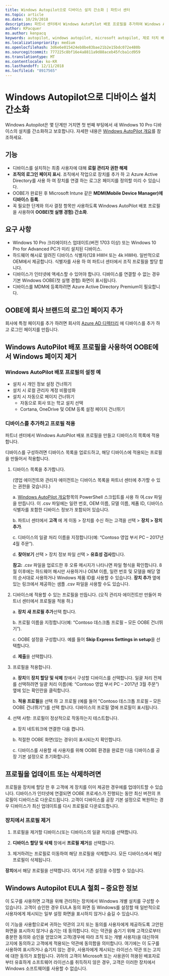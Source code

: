 ```yaml
---
title: Windows Autopilot으로 디바이스 설치 간소화 | 파트너 센터
ms.topic: article
ms.date: 10/29/2018
description: 파트너 센터에서 Windows AutoPilot 배포 프로필을 추가하여 Windows Autopilot으로 간단하게 디바이스 설치
author: KPacquer
ms.author: kenpacq
keywords: autopilot, windows autopilot, microsoft autopilot, 제로 터치 배포, oobe, 로그인 화면
ms.localizationpriority: medium
ms.openlocfilehash: 3d6e6e015424eb8be83bae21b2e15bdc072e480b
ms.sourcegitcommit: 777225c8bf16e4a8811a9d88aceb45fcba1cd959
ms.translationtype: MT
ms.contentlocale: ko-KR
ms.lasthandoff: 12/11/2018
ms.locfileid: "8917565"
---
```

<!--Maggie, 12/7/18 - removed line telling indirect resellers to go through their indirect providers for autopilot stuff as per Bhavya Chopra in bug 19841770.-->

# <a name="simplify-device-setup-with-windows-autopilot"></a>Windows Autopilot으로 디바이스 설치 간소화 

Windows Autopilot은 몇 단계만 거치면 첫 번째 부팅에서 새 Windows 10 Pro 디바이스의 설치를 간소화하고 보호합니다. 자세한 내용은 [Windows AutoPilot 개요](https://docs.microsoft.com/windows/deployment/windows-10-auto-pilot)를 참조하세요.

## <a name="features"></a>기능

- 디바이스를 설치하는 최종 사용자에 대해 **로컬 관리자 권한 해제**
- **조직의 로그인 페이지 표시**. 조직에서 작업으로 장치를 추가 하 고 Azure Active Directory를 사용 하 여 장치를 연결 하는 로그온 페이지를 정의할 미리 수 있습니다.
- OOBE가 완료된 후 Microsoft Intune 같은 **MDM(Mobile Device Manager)에 디바이스 등록**.
- 꼭 필요한 단계와 의사 결정 항목만 사용하도록 Windows AutoPilot 배포 프로필을 사용하여 **OOBE(첫 실행 경험) 간소화**.

## <a name="requirements"></a>요구 사항

- Windows 10 Pro 크리에이터스 업데이트(버전 1703 이상) 또는 Windows 10 Pro for Advanced PC가 미리 설치된 디바이스.
- 하드웨어 해시로 알려진 디바이스 식별자(128 HWH 또는 4k HWH). 일반적으로 OEM에서 제공합니다. 식별자를 사용 하 여 파트너 센터에서 조직 프로필을 할당 합니다.
- 디바이스가 인터넷에 액세스할 수 있어야 합니다. 디바이스를 연결할 수 없는 경우 기본 Windows OOBE(첫 실행 경험) 화면이 표시됩니다.
- 디바이스를 MDM에 등록하려면 Azure Active Directory Premium이 필요합니다.

## <a name="add-company-branded-sign-in-pages-to-oobe"></a>OOBE에 회사 브랜드의 로그인 페이지 추가

회사에 특정 페이지를 추가 하려면 회사의 [Azure AD 디렉터리](https://go.microsoft.com/fwlink/?linkid=848958) 에 디바이스를 추가 하 고 로그인 페이지를 만듭니다.

## <a name="remove-windows-pages-from-oobe-with-a-windows-autopilot-deployment-profile"></a>Windows AutoPilot 배포 프로필을 사용하여 OOBE에서 Windows 페이지 제거

### <a name="examples-of-settings-in-a-windows-autopilot-deployment-profile"></a>Windows AutoPilot 배포 프로필의 설정 예

- 설치 시 개인 정보 설정 건너뛰기
- 설치 시 로컬 관리자 계정 비활성화
- 설치 시 자동으로 페이지 건너뛰기
  - 자동으로 회사 또는 학교 설치 선택
  - Cortana, OneDrive 및 OEM 등록 설정 페이지 건너뛰기

### <a name="add-devices-and-apply-a-profile"></a>디바이스를 추가하고 프로필 적용

파트너 센터에서 Windows AutoPilot 배포 프로필을 만들고 디바이스의 목록에 적용 합니다.

디바이스를 구성하려면 디바이스 목록을 업로드하고, 해당 디바이스에 적용되는 프로필을 만들어서 적용합니다.

1.  디바이스 목록을 추가합니다.

    (영업 에이전트와 관리자 에이전트는 디바이스 목록을 파트너 센터에 추가할 수 있는 권한을 갖습니다.)

    a. [Windows AutoPilot 개요](https://docs.microsoft.com/windows/deployment/windows-10-auto-pilot)항목의 PowerShell 스크립트를 사용 하 여.csv 파일을 만듭니다. 이 .csv 파일에는 일련 번호, OEM 이름, 모델 이름, 제품 ID, 디바이스 식별자를 포함한 디바이스 정보가 포함되어 있습니다. 

    b. 파트너 센터에서 **고객** 에 게 이동 > 장치를 수신 하는 고객을 선택 > **장치 > 장치 추가**.

    c. 디바이스의 일괄 처리 이름을 지정합니다(예: “Contoso 영업 부서 PC – 2017년 4월 주문”). 

    d. **찾아보기** 선택 > 장치 정보 파일 선택 > **유효성 검사**합니다.

    **참고:** .csv 파일을 업로드한 후 오류 메시지가 나타나면 파일 형식을 확인합니다. 8월 이후에는 하드웨어 해시만 사용하거나 OEM 이름, 일련 번호 및 모델을 해당 열의 순서대로 사용하거나 Windows 제품 ID를 사용할 수 있습니다. **장치 추가** 옆에 있는 링크에서 제공하는 샘플 .csv 파일을 사용할 수도 있습니다.

2.  디바이스에 적용할 수 있는 프로필을 만듭니다. (오직 관리자 에이전트만 만들어 파트너 센터에서 프로필을 적용 하.)

    a.  **장치** **새 프로필 추가**선택 합니다.

    b.  프로필 이름을 지정합니다(예: “Contoso 데스크톱 프로필 – 모든 OOBE 건너뛰기”).

    c.  OOBE 설정을 구성합니다. 예를 들어 **Skip Express Settings in setup**을 선택합니다.

    d.  **제출**을 선택합니다.

3.  프로필을 적용합니다.

    a.  **장치**의 **장치 할당 및 삭제** 창에서 구성할 디바이스를 선택합니다. 일괄 처리 전체를 선택하려면 일괄 처리 이름(예: “Contoso 영업 부서 PC – 2017년 3월 주문”) 옆에 있는 확인란을 클릭합니다.

    b.  **적용 프로필**을 선택 하 고 프로필 (예를 들어 "Contoso 데스크톱 프로필 – 모든 OOBE 건너뛰기")를 선택 합니다. 디바이스의 프로필 열에 프로필이 표시됩니다.

4.  선택 사항: 프로필이 정상적으로 작동하는지 테스트합니다.

    a.  장치 네트워크에 연결한 다음 켭니다.

    b.  적절한 OOBE 화면(있는 경우)이 표시되는지 확인합니다.

    c.  디바이스를 사용할 새 사용자를 위해 OOBE 환경을 완료한 다음 디바이스를 공장 기본 설정으로 초기화합니다.

## <a name="to-update-or-delete-a-profile"></a>프로필을 업데이트 또는 삭제하려면 

프로필을 장치에 할당 한 후 고객에 게 장치를 이미 제공한 경우에를 업데이트할 수 있습니다. 디바이스가 인터넷에 연결되면 OOBE 프로세스가 진행되는 동안 최신 버전의 프로필이 디바이스로 다운로드됩니다. 고객이 디바이스를 공장 기본 설정으로 복원하는 경우 디바이스가 최신 업데이트를 다시 프로필로 다운로드합니다. 

### <a name="remove-a-profile-from-a-device"></a>장치에서 프로필 제거

1. 프로필을 제거할 디바이스(또는 디바이스의 일괄 처리)를 선택합니다. 

2. **디바이스 할당 및 삭제** 창에서 **프로필 제거**를 선택합니다.

3. 제거하려는 프로필로 이동하여 해당 프로필을 삭제합니다. 모든 디바이스에서 해당 프로필이 삭제됩니다.

**장치**에서 해당 프로필을 선택합니다. 여기서 기존 설정을 수정할 수 있습니다.

## <a name="windows-autopilot-eula-dismissal--important-information"></a>Windows Autopilot EULA 철회 – 중요한 정보

이 도구를 사용하면 고객을 위해 관리하는 장치에서 Windows 개별 설치를 구성할 수 있습니다. 고객이 승인한 경우 EULA 동의 화면 등 Windows를 설정할 때 일반적으로 사용자에게 제시되는 일부 설정 화면을 표시하지 않거나 숨길 수 있습니다. 

이 기능을 사용함으로써 귀하는 약관의 고지 또는 동의를 사용자에게 제공하도록 고안된 화면을 표시하지 않거나 숨기는 데 동의합니다. 이는 약관을 숨기기 위해 고객으로부터 충분한 동의와 승인을 얻었으며 고객(경우에 따라 조직 또는 개별 사용자)을 대신하여 고지에 동의하고 고객에게 적용되는 약관에 동의함을 의미합니다. 여기에는 이 도구를 사용하여 표시하거나 숨기지 않는 경우, 사용자에게 제시되는 라이선스 약관 또는 고지에 대한 동의가 포함됩니다. 귀하의 고객이 Microsoft 또는 사용권이 허용된 배포자로부터 유효하게 소프트웨어 라이선스를 취득하지 않은 경우, 고객은 이러한 장치에서 Windows 소프트웨어를 사용할 수 없습니다.